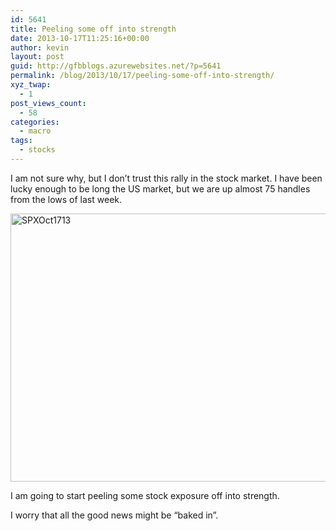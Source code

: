 ```yaml
---
id: 5641
title: Peeling some off into strength
date: 2013-10-17T11:25:16+00:00
author: kevin
layout: post
guid: http://gfbblogs.azurewebsites.net/?p=5641
permalink: /blog/2013/10/17/peeling-some-off-into-strength/
xyz_twap:
  - 1
post_views_count:
  - 58
categories:
  - macro
tags:
  - stocks
---
```

I am not sure why, but I don&#8217;t trust this rally in the stock market. I have been lucky enough to be long the US market, but we are up almost 75 handles from the lows of last week.

<img style="display:block; margin-left:auto; margin-right:auto;" src="http://themacrotourist.com/blogs/2013/10/SPXOct1713.gif" alt="SPXOct1713" title="SPXOct1713.gif" border="0" width="600" height="429" />

I am going to start peeling some stock exposure off into strength. 

I worry that all the good news might be &#8220;baked in&#8221;.